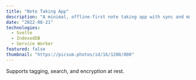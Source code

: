 ```yaml
---
title: "Note Taking App"
description: "A minimal, offline-first note taking app with sync and markdown support."
date: "2022-08-21"
technologies:
  - Svelte
  - IndexedDB
  - Service Worker
featured: false
thumbnail: "https://picsum.photos/id/16/1200/800"
---
```


Supports tagging, search, and encryption at rest.
